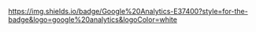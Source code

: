 https://img.shields.io/badge/Google%20Analytics-E37400?style=for-the-badge&logo=google%20analytics&logoColor=white
